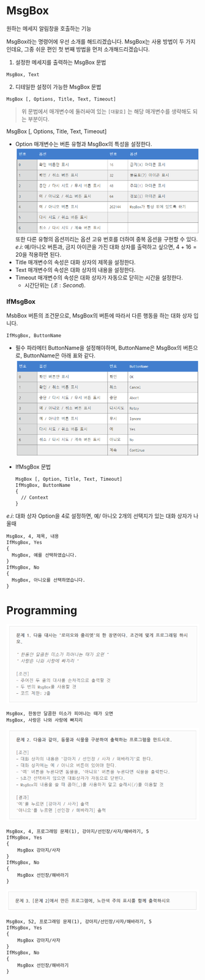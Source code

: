 # MsgBox
원하는 메세지 알림창을 호출하는 기능

MsgBox라는 명령어에 우선 소개를 해드리겠습니다. MsgBox는 사용 방법이 두 가지인데요, 그중 쉬운 편인 첫 번째 방법을 먼저 소개해드리겠습니다.

1. 설정한 메세지를 출력하는 MsgBox 문법
```autohotkey
MsgBox, Text
```

2. 디테일한 설정이 가능한 MsgBox 문법
```autohotkey
MsgBox [, Options, Title, Text, Timeout]
```

> 위 문법에서 매개변수에 둘러싸여 있는 `[대활호]` 는 해당 매개변수를 생략해도 되는 부분이다.

MsgBox [, Options, Title, Text, Timeout]
* Option 매개변수는 버튼 유형과 MsgBox의 특성을 설정한다.
![](assets/2020-05-18-msgbox-3856586a.png)
또한 다른 유형의 옵션끼리는 옵션 고유 번호를 더하여 중복 옵션을 구현할 수 있다.
$e.i:$ 예/아니오 버튼과, 금지 아이콘을 가진 대화 상자를 출력하고 싶으면, $4 + 16=20$을 적용하면 된다.
* Title 매개변수의 속성은 대화 상자의 제목을 설정한다.
* Text  매개변수의 속성은 대화 상자의 내용을 설정한다.
* Timeout 매개변수의 속성은 대화 상자가 자동으로 닫히는 시간을 설정한다.
    + 시간단위는 $(초: Second)$.


### IfMsgBox
MsbBox 버튼의 조건문으로, MsgBox의 버튼에 따라서 다른 행동을 하는 대화 상자 입니다.

```autohotkey
IfMsgBox, ButtonName
```
* 필수 파라메터 ButtonName을 설정해야하며, ButtonName은 MsgBox의 버튼으로, ButtonName은 아래 표와 같다.
![](assets/2020-05-18-msgbox-7146dc7a.png)

* IfMsgBox 문법
  ```autohotkey
  MsgBox [, Option, Title, Text, Timeout]
  IfMsgBox, ButtonName
  {
    // Context
  }
  ```
$e.i:$ 대화 상자 Option을 4로 설정하면, 예/ 아니오 2개의 선택지가 있는 대화 상자가 나올때
```autohotkey
MsgBox, 4, 제목, 내용
IfMsgBox, Yes
{
  MsgBox, 예를 선택하였습니다.
}
IfMsgBox, No
{
  MsgBox, 아니오를 선택하였습니다.
}
```

# Programming

![](assets/2020-05-18-msgbox-ab903ce4.png)
```autohotkey
MsgBox, 한동안 달콤한 미소가 피어나는 때가 오면
MsgBox, 사랑은 나와 사랑에 빠지리
```

![](assets/2020-05-18-msgbox-5afa441d.png)
```autohotkey
MsgBox, 4, 프로그래밍 문제(1), 강아지/선인장/사자/해바라기, 5
IfMsgBox, Yes
{
    MsgBox 강아지/사자
}
IfMsgBox, No
{
    MsgBox 선인장/해바라기
}
```

![](assets/2020-05-18-msgbox-1a2ebf5c.png)
```autohotkey
MsgBox, 52, 프로그래밍 문제(1), 강아지/선인장/사자/해바라기, 5
IfMsgBox, Yes
{
    MsgBox 강아지/사자
}
IfMsgBox, No
{
    MsgBox 선인장/해바라기
}
```
